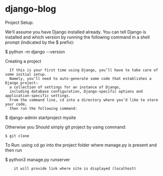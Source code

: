 # django-blog
Project Setup:

  We’ll assume you have Django installed already. You can tell Django is installed and which version by running the following command in a shell prompt (indicated by the $ prefix):
  
  $ python -m django --version
  
Creating a project

      If this is your first time using Django, you’ll have to take care of some initial setup. 
      Namely, you’ll need to auto-generate some code that establishes a Django project– 
      a collection of settings for an instance of Django, 
      including database configuration, Django-specific options and application-specific settings.
      From the command line, cd into a directory where you’d like to store your code, 
      then run the following command:

  $ django-admin startproject mysite
  
  Otherwise you Should simply git project by using command:
   
    $ git clone 
    
  To Run:
    using cd go into the project folder where manage.py is present and then run
  
   $ python3 manage.py runserver
          
        it will provide link where site is displayed (localhost) 
   
